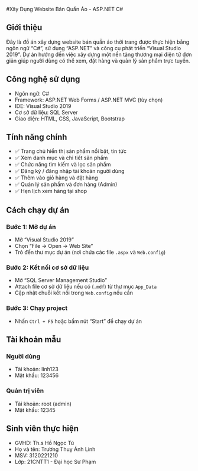 #Xây Dụng Website Bán Quần Áo - ASP.NET C#
## Giới thiệu
Đây là đồ án xây dựng website bán quần áo thời trang được thực hiện bằng ngôn ngữ  “C#”, sử dụng “ASP.NET” và công cụ phát triển “Visual Studio 2019”. Dự án hướng đến việc xây dựng một nền tảng thương mại điện tử đơn giản giúp người dùng có thể xem, đặt hàng và quản lý sản phẩm trực tuyến.
## Công nghệ sử dụng
- Ngôn ngữ: C#
- Framework: ASP.NET Web Forms / ASP.NET MVC (tùy chọn)
- IDE: Visual Studio 2019
- Cơ sở dữ liệu: SQL Server
- Giao diện: HTML, CSS, JavaScript, Bootstrap 
## Tính năng chính
- ✅ Trang chủ hiển thị sản phẩm nổi bật, tin tức
- ✅ Xem danh mục và chi tiết sản phẩm
- ✅ Chức năng tìm kiếm và lọc sản phẩm
- ✅ Đăng ký / đăng nhập tài khoản người dùng
- ✅ Thêm vào giỏ hàng và đặt hàng
- ✅ Quản lý sản phẩm và đơn hàng (Admin)
- ✅ Hẹn lịch xem hàng tại shop
## Cách chạy dự án
### Bước 1: Mở dự án
- Mở “Visual Studio 2019”
- Chọn “File → Open → Web Site”
- Trỏ đến thư mục dự án (nơi chứa các file `.aspx` và `Web.config`)

### Bước 2: Kết nối cơ sở dữ liệu
- Mở “SQL Server Management Studio”
- Attach file cơ sở dữ liệu nếu có (`.mdf`) từ thư mục `App_Data`
- Cập nhật chuỗi kết nối trong `Web.config` nếu cần
### Bước 3: Chạy project
- Nhấn `Ctrl + F5` hoặc bấm nút “Start” để chạy dự án
## Tài khoản mẫu
### Người dùng
- Tài khoản: linh123
- Mật khẩu: 123456
### Quản trị viên
- Tài khoản: root (admin)
- Mật khẩu: 12345
## Sinh viên thực hiện
- GVHD:  Th.s Hồ Ngọc Tú  
- Họ và tên: Trương Thuỵ Ánh Linh  
- MSV: 3120221210  
- Lớp:  21CNTT1 - Đại học Sư Phạm  



